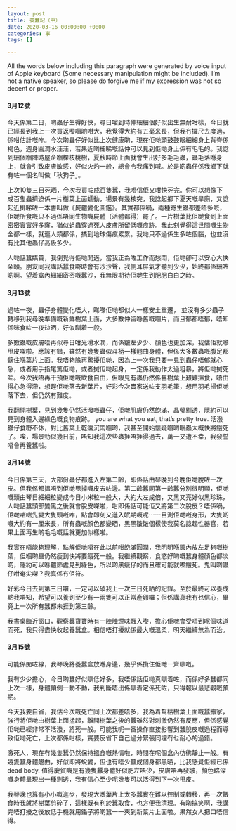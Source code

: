 ```yaml
---
layout: post
title: 養蠶記（中）
date: 2020-03-16 00:00:00 +0800
categories: 事
tags: []

---
```

  
  
All the words below including this paragraph were generated by voice input of Apple keyboard (Some necessary manipulation might be included). I’m not a native speaker, so please do forgive me if my expression was not so decent or proper.

#### 3月12號

  
今天係第二日，啲蟲仔生得好快，尋日啱到時仲細細個好似出生無耐咁樣，今日就已經長到我上一次買返嚟嗰啲咁大，我覺得大約有五毫米長，但我冇攞尺去度過，係咁估計嘅咋。今次啲蟲仔好似比上次健康啲，現在佢哋頭鼓鼓眼細細身上背脊係褐色，週身圓潤水汪汪，若果近啲細睇嘅話仲可以見到佢哋身上係有毛毛的。我諗到細個嗰陣時屋企嗰棵核桃樹，夏秋時節上面就會生出好多毛毛蟲，蟲毛落喺身上，就會引致皮膚敏感，好似火灼一般，總會令我痛到喊。於是啲蟲仔係我鄉下就有咗一個名叫做「秋狗子」。  
  
上次10隻三日死晒，今次我買咗成百隻蠶，我唔信佢又咁快死完。你可以想像下成百隻蟲擠迫係一片樹葉上面蠕動，場景有幾核突，我諗起鄉下夏天嘅旱廁，又諗起近排睇咗一本書叫做《屍體變化圖鑑》。其實都係喎，兩種寄生蟲都差唔多嘅，佢哋所食嘅只不過係唔同生物嘅屍體（活體都得）罷了。一片樹葉比佢哋食到上面密密實實好多窿，猶似蛆蟲穿過死人皮膚所留低嘅痕跡。我此刻覺得這世間嘅生物全都一樣，就連人類都係，搞到地球傷痕累累。我哋只不過係生多咗個腦，也並沒有比其他蟲仔高級多少。  
  
人哋話蠶嬌貴，我倒覺得佢哋閒適，當我正為咗工作而愁悶，佢哋卻可以安心大快朵頤。朋友同我講話蠶食嘢時會有沙沙聲，我側耳屏氣才聽到少少，始終都係細咗啲啊。望着盒內細細密密嘅蠶沙，我無限期待佢哋生到肥肥白白之時。

#### 3月13號

  
過咗一夜，蟲仔身體變化唔大，睇嚟佢哋都似人一樣安土重遷， 並沒有多少蟲子轉移到我尋晚準備嘅新鮮樹葉上面，大多數仲留喺舊嘅嗰片，而且郁都唔郁，唔知係咪食咗一夜攰晒，好似瞓着一般。  
  
多數蟲嘅皮膚唔再似尋日咁光滑水潤，而係皺左少少、顏色也更加深，我估佢就嚟甩皮㗎啦。應該冇錯，雖然冇幾隻蟲似斗柄一樣翹曲身體，但係大多數蟲嘅腹足都黐住喺葉片上面。我唔夠膽再驚擾佢哋，因為上一次我只要一見到蟲仔唔郁就心急，或者用手指尾篤佢哋，或者搣佢哋起身，一定係我動作太過粗暴，將佢哋搣死咗。今次我唔再干預佢哋嘅飲食自由，但眼見有蟲仍然係舊樹葉上艱難搵食，唔由得心急得滯，想趕佢哋落去新葉片，好彩今次賣家送咗支羽毛筆，想用羽毛掃佢哋落下去，但仍然有難度。  
  
我翻開樹葉，見到幾隻仍然活潑嘅蟲仔，佢哋肌膚仍然飽滿、晶瑩剔透，隱約可以見到身體入邊綠色嘅食物痕跡。 you are what you eat, that’s pretty true. 活潑蟲仔食嘢不休，對比舊葉上乾癟沉悶嗰啲，我甚至開始懷疑嗰啲眠蟲大概快將餓死了。唉，場景勁似幾日前，唔知我這次些蟲捱唔捱得過去，萬一又遭不幸，我發誓唔會再養蠶啦。

#### 3月14號

  
今日係第三天，大部份蟲仔都進入左第二齡，即係話由琴晚到今晚佢哋脫咗一次皮。但我係都搵唔到佢哋甩掉嘅皮去咗邊。第二齡蠶同第一齡蠶分別很明顯，佢哋嘅頭由琴日細細粒變成今日小米粒一般大，大約大左成倍，又黑又亮好似黑珍珠，人哋話蠶頭部變黑之後就會脫皮㗎啦，咁即係話可能佢又將第二次脫皮？唔係喎，佢哋啱啱先變大隻頭嘅咋，點會即刻又進入眠期嘅呢⋯⋯目測佢哋嘅身形，大隻啲嘅大約有一厘米長，所有蟲嘅顏色都變晒，黑黑皺皺個樣使我莫名諗起性器官，若果上面再生啲毛毛嘅話就更加似樣啦。  
  
我實在唔能夠理解，點解佢哋唔在此以前咁飽滿圓潤，我明明喺篋內放左足夠嘅樹葉，但嗰啲蟲仍然瘦到快將要餓死一般。我繼續觀察，食慾好啲嘅蠶身體顏色都淡啲，隱約可以喺體節處見到綠色，所以啲黑瘦仔的而且確可能就嚟餓死。鬼叫啲蟲仔咁奄尖㗎？我真係冇佢符。  
  
好彩今日去到第三日囉，一定可以破我上一次三日死晒的記錄。至於最終可以養成點我唔知，希望可以養到至少有一兩隻可以正常產卵囉；但係講真我冇乜信心，畢竟上一次所有蠶都未捱到第三齡。  
  
我書桌臨近窗口，觀察蠶寶寶時有一陣陣煙味飄入嚟，擔心佢哋會受唔到呢個味道而死，我只得盡快收起養蠶盒。相信唔打擾就係最大嘅溫柔，明天繼續無為而治。

#### 3月15號

  
可能係痴咗線，我琴晚將養蠶盒放喺身邊，幾乎係攬住佢哋一齊瞓嘅。  
  
我有少少擔心，今日啲蠶好似瞓低好多，我唔係話佢哋真瞓着咗，而係好多蠶都同上次一樣，身體傾側一動不動，我判斷唔出係瞓着定係死咗，只得報以最悲觀嘅預期。  
  
今天我要自省，我估今次嘅死亡同上次都差唔多，我為着幫枯樹葉上面嘅蠶搬家，強行將佢哋由樹葉上面掹起，離開樹葉之後的蠶雖然對刺激仍然有反應，但係感覺佢哋已經非常不活潑，將死一般。可能我呢一番操作直接影響到蠶脫皮嘅過程而導致佢哋死亡，上次都係咁樣，實要反省下自己過分緊張同埋冇乜耐心的過錯。  
  
激死人，現在冇幾隻蠶仍然保持搵食嘅熱情啦，時間在呢個盒內彷彿靜止一般。有幾隻蠶身體翹曲，好似即將蛻變，但也有唔少蠶成個身都黑晒，比我感覺佢經已係dead body. 值得慶賀嘅是有幾隻蠶身體好似肥左唔少，皮膚唔再發皺，顏色略深嘅身體呈現出一種剔透，我有信心至少呢幾隻可以活得到下一次甩皮。  
  
我琴晚也算有小小嘅進步，發現大嚿葉片上太多蠶實在難以控制或轉移，再一次餵食時我就將樹葉剪碎了，這樣既有利於蠶取食，也方便我清理。有啲搞笑啊，我講完唔打擾之後放低手機就用鑷子將啲蠶一一夾到新葉片上面啦。果然女人把口唔信得。